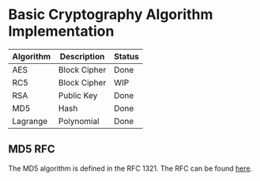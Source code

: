 # Basic Cryptography Algorithm Implementation

| Algorithm | Description  | Status |
| --------- | ------------ | ------ |
| AES       | Block Cipher | Done   |
| RC5       | Block Cipher | WIP    |
| RSA       | Public Key   | Done   |
| MD5       | Hash         | Done   |
| Lagrange  | Polynomial   | Done   |

## MD5 RFC

The MD5 algorithm is defined in the RFC 1321. The RFC can be found [here](https://tools.ietf.org/html/rfc1321).
